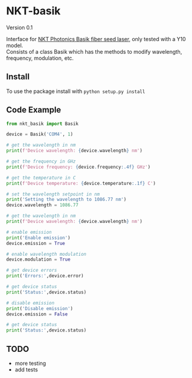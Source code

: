 # NKT-basik
Version 0.1

Interface for [NKT Photonics Basik fiber seed laser](https://www.nktphotonics.com/lasers-fibers/product/koheras-basik-low-noise-single-frequency-oem-laser-modules/), only tested with a Y10 model.  
Consists of a class Basik which has the methods to modify wavelength, frequency, modulation, etc.

## Install
To use the package install with `python setup.py install`

## Code Example

```Python
from nkt_basik import Basik

device = Basik('COM4', 1)

# get the wavelength in nm 
print(f'Device wavelength: {device.wavelength} nm')

# get the frequency in GHz
print(f'Device frequency: {device.frequency:.4f} GHz')

# get the temperature in C
print(f'Device temperature: {device.temperature:.1f} C')

# set the wavelength setpoint in nm
print('Setting the wavelength to 1086.77 nm')
device.wavelength = 1086.77

# get the wavelength in nm 
print(f'Device wavelength: {device.wavelength} nm')

# enable emission
print('Enable emission')
device.emission = True

# enable wavelength modulation
device.modulation = True

# get device errors
print('Errors:',device.error)

# get device status
print('Status:',device.status)

# disable emission
print('Disable emission')
device.emission = False

# get device status
print('Status:',device.status)
```

## TODO
* more testing
* add tests
